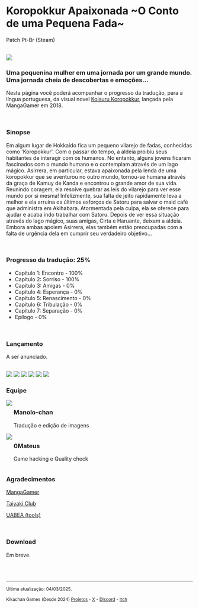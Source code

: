 <h1>Koropokkur Apaixonada ~O Conto de uma Pequena Fada~</h1>
<p>Patch Pt-Br (Steam)</p>
<br/>
<img src="https://kikachangames.github.io/koropokkur/img/cover1.png">
<br/>

<h3>Uma pequenina mulher em uma jornada por um grande mundo.<br/>
Uma jornada cheia de descobertas e emoções...</h3>
<p>Nesta página você poderá acompanhar o progresso da tradução, para a língua portuguesa, da visual novel <a href="https://vndb.org/v21433" target="_blank"> Koisuru Koropokkur</a>, lançada pela MangaGamer em 2018.</p>
<br/>

<h3>Sinopse</h3>
<p>Em algum lugar de Hokkaido fica um pequeno vilarejo de fadas, conhecidas como 'Koropokkur'. Com o passar do tempo, a aldeia proibiu seus habitantes de interagir com os humanos. No entanto, alguns jovens ficaram fascinados com o mundo humano e o contemplam através de um lago mágico. Asirrera, em particular, estava apaixonada pela lenda de uma koropokkur que se aventurou no outro mundo, tornou-se humana através da graça de Kamuy de Kanda e encontrou o grande amor de sua vida. Reunindo coragem, ela resolve quebrar as leis do vilarejo para ver esse mundo por si mesma! Infelizmente, sua falta de jeito rapidamente leva a melhor e ela arruína os últimos esforços de Satoru para salvar o maid café que administra em Akihabara. Atormentada pela culpa, ela se oferece para ajudar e acaba indo trabalhar com Satoru. Depois de ver essa situação através do lago mágico, suas amigas, Cirta e Haruante, deixam a aldeia. Embora ambas apoiem Asirrera, elas também estão preocupadas com a falta de urgência dela em cumprir seu verdadeiro objetivo...</p>
<br/>

<h3>Progresso da tradução: 25%</h3>

<ul>
    <li>Capítulo 1: Encontro - 100%</li>
    <li>Capítulo 2: Sorriso - 100%</li>
    <li>Capítulo 3: Amigas - 0%</li>
    <li>Capítulo 4: Esperança - 0%</li>
    <li>Capítulo 5: Renascimento - 0%</li>
    <li>Capítulo 6: Tribulação - 0%</li>
    <li>Capítulo 7: Separação - 0%</li>
    <li>Epílogo - 0%</li>
</ul>
<br/>
<h3>Lançamento</h3>
<p>A ser anunciado.</p>
<br/>

<img src="https://kikachangames.github.io/koropokkur/img/mainmenu.png">
<img src="https://kikachangames.github.io/koropokkur/img/01.png">
<img src="https://kikachangames.github.io/koropokkur/img/02.png">
<img src="https://kikachangames.github.io/koropokkur/img/03.png">
<img src="https://kikachangames.github.io/koropokkur/img/04.png">
<img src="https://kikachangames.github.io/koropokkur/img/05.png">
<br/>

<h3>Equipe</h3>
<div>
<div style="display:inline-block;vertical-align:top;">
<img src="https://kikachangames.github.io/air/manolo.png">
</div>
<div style="display:inline-block;">
<h3>Manolo-chan</h3>
  <p>Tradução e edição de imagens</p>
</div>
  <br/>

<div style="display:inline-block;vertical-align:top;">
<img src="https://kikachangames.github.io/higanbana2/0mateus.png">
</div>
<div style="display:inline-block;">
  <h3>0Mateus</h3>
    <p>Game hacking e Quality check</p>
</div>
<br/>


<h3>Agradecimentos</h3>
<p><a href="https://www.mangagamer.org/koropokkur/" target="_blank">MangaGamer</a></p>
<p><a href="https://taiyakiclub.wordpress.com/" target="_blank">Taiyaki Club</a></p>
<p><a href="https://github.com/nesrak1/UABEA/" target="_blank">UABEA (tools)</a></p>

<br/>

<h3>Download</h3>

<p>Em breve.</p>

<br/>
<br/>


<hr>
<p><small>Última atualização: 04/03/2025.</small></p>
<p><small>Kikachan Games (Desde 2024) <a href="https://kikachangames.github.io/projetos/">Projetos</a> - <a href="https://twitter.com/kikachangames/" target="_blank">X</a> - <a href="https://discord.gg/jsm8yKtu2E" target="_blank">Discord</a> - <a href="https://kikachan-games.itch.io/" target="_blank">Itch</a></small></p>

